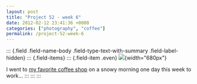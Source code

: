 ```yaml
---
layout: post
title: "Project 52 - week 6"
date: 2012-02-12 23:41:36 +0000
categories: ["photography", "coffee"]
permalink: /project-52-week-6
---
```

::: {.field .field-name-body .field-type-text-with-summary .field-label-hidden}
::: {.field-items}
::: {.field-item .even}
![](http://reluctanthacker.rollett.org/sites/default/files/images/dogtooth.preview.jpg){width="680px"}

I went to [my favorite coffee shop](http://www.dogtoothcoffee.com/) on a
snowy morning one day this week to work\...
:::
:::
:::

